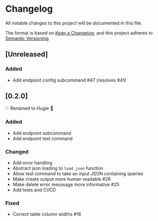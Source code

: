 # Changelog
All notable changes to this project will be documented in this file.

The format is based on [Keep a Changelog](https://keepachangelog.com/en/1.0.0/),
and this project adheres to [Semantic Versioning](https://semver.org/spec/v2.0.0.html).

## [Unreleased]

### Added
- Add endpoint config subcommand #47 (resolves #41)

## [0.2.0]

✨ Renamed to Hugie 🐻

### Added
- Add endpoint subcommand
- Add endpoint test command

### Changed
- Add error handling
- Abstract json loading to `load_json` function
- Allow test command to take an input JSON containing queries
- Make create output more human readable #26
- Make delete error messsage more informative #25
- Add tests and CI/CD

### Fixed
- Correct table column widths #16
